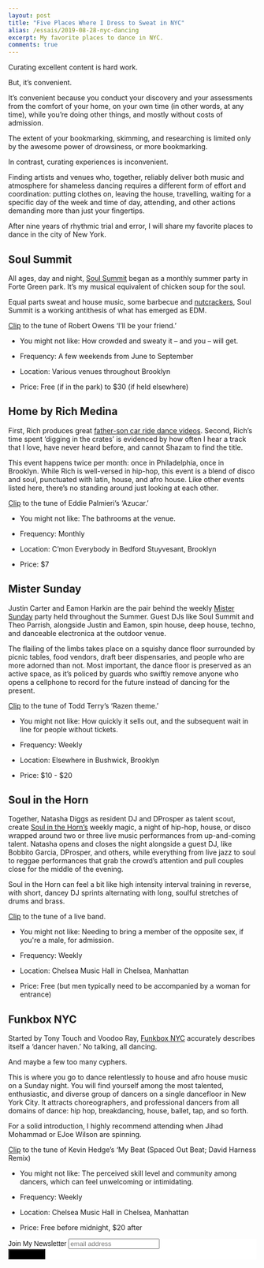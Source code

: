 ```yaml
---
layout: post
title: "Five Places Where I Dress to Sweat in NYC"
alias: /essais/2019-08-28-nyc-dancing
excerpt: My favorite places to dance in NYC.  
comments: true
---
```


Curating excellent content is hard work. 

But, it’s convenient. 

It’s convenient because you conduct your discovery and your assessments from the comfort of your home, on your own time (in other words, at any time), while you’re doing other things, and mostly without costs of admission. 

The extent of your bookmarking, skimming, and researching is limited only by the awesome power of drowsiness, or more bookmarking. 

In contrast, curating experiences is inconvenient. 

Finding artists and venues who, together, reliably deliver both music and atmosphere for shameless dancing requires a different form of effort and coordination: putting clothes on, leaving the house, travelling, waiting for a specific day of the week and time of day, attending, and other actions demanding more than just your fingertips.


After nine years of rhythmic trial and error, I will share my favorite places to dance in the city of New York. 

## Soul Summit
All ages, day and night, [Soul Summit](http://soulsummitmusic.com/) began as a monthly summer party in Forte Green park. It’s my musical equivalent of chicken soup for the soul. 

Equal parts sweat and house music, some barbecue and [nutcrackers](https://nypost.com/2014/07/14/boozy-illegal-nutcracker-drinks-remain-an-nyc-summer-staple/), Soul Summit is a working antithesis of what has emerged as EDM.  

[Clip](https://www.instagram.com/p/BzocgSJFj-9/) to the tune of Robert Owens ‘I’ll be your friend.’

* You might not like: How crowded and sweaty it – and you – will get. 

* Frequency: A few weekends from June to  September

* Location: Various venues throughout Brooklyn 

* Price: Free (if in the park) to $30 (if held elsewhere) 

## Home by Rich Medina 
First, Rich produces great [father-son car ride dance videos](https://www.instagram.com/p/B09C_Brn2o2/). Second, Rich’s time spent ‘digging in the crates’ is evidenced by how often I hear a track that I love, have never heard before, and cannot Shazam to find the title. 

This event happens twice per month: once in Philadelphia, once in Brooklyn. While Rich is well-versed in hip-hop, this event is a blend of disco and soul, punctuated with latin, house, and afro house. Like other events listed here, there’s no standing around just looking at each other. 

[Clip](https://www.youtube.com/watch?v=kJ552_eF0rE) to the tune of Eddie Palmieri’s ‘Azucar.’ 

* You might not like: The bathrooms at the venue.

* Frequency: Monthly

* Location: C’mon Everybody in Bedford Stuyvesant, Brooklyn

* Price: $7

## Mister Sunday
Justin Carter and Eamon Harkin are the pair behind the weekly [Mister Sunday](https://mistersaturdaynight.com/) party held throughout the Summer. Guest DJs like Soul Summit and Theo Parrish, alongside Justin and Eamon, spin house, deep house, techno, and danceable electronica at the outdoor venue.  

The flailing of the limbs takes place on a squishy dance floor surrounded by picnic tables, food vendors, draft beer dispensaries, and people who are more adorned than not. Most important, the dance floor is preserved as an active space, as it’s policed by guards who swiftly remove anyone who opens a cellphone to record for the future instead of dancing for the present.

[Clip](https://www.youtube.com/watch?v=mG3kGYFyw-Q) to the tune of Todd Terry’s ‘Razen theme.’

* You might not like: How quickly it sells out, and the subsequent wait in line for people without tickets.

* Frequency: Weekly

* Location: Elsewhere in Bushwick, Brooklyn 

* Price: $10 - $20

## Soul in the Horn 
Together, Natasha Diggs as resident DJ and DProsper as talent scout, create [Soul in the Horn’s](https://www.facebook.com/SoulInTheHorn/) weekly magic, a night of hip-hop, house, or disco wrapped around two or three live music performances from up-and-coming talent. Natasha opens and closes the night alongside a guest DJ, like Bobbito Garcia, DProsper, and others, while everything from live jazz to soul to reggae performances that grab the crowd’s attention and pull couples close for the middle of the evening. 

Soul in the Horn can feel a bit like high intensity interval training in reverse, with short, dancey DJ sprints alternating with long, soulful stretches of drums and brass. 

[Clip](https://www.instagram.com/p/B1nEVQUH1Bp/) to the tune of a live band.

* You might not like: Needing to bring a member of the opposite sex, if you're a male, for admission.  

* Frequency: Weekly 

* Location: Chelsea Music Hall in Chelsea, Manhattan

* Price: Free (but men typically need to be accompanied by a woman for entrance) 

## Funkbox NYC 
Started by Tony Touch and Voodoo Ray, [Funkbox NYC](http://funkboxnyc.com/) accurately describes itself a ‘dancer haven.’ No talking, all dancing. 

And maybe a few too many cyphers. 

This is where you go to dance relentlessly to house and afro house music on a Sunday night. You will find yourself among the most talented, enthusiastic, and diverse group of dancers on a single dancefloor in New York City. It attracts choreographers, and professional dancers from all domains of dance: hip hop, breakdancing, house, ballet, tap, and so forth. 

For a solid introduction, I highly recommend attending when Jihad Mohammad or EJoe Wilson are spinning. 

[Clip](https://www.youtube.com/watch?v=EbaOYZalcj0) to the tune of Kevin Hedge’s ‘My Beat (Spaced Out Beat; David Harness Remix)

* You might not like: The perceived skill level and community among dancers, which can feel unwelcoming or intimidating. 

* Frequency: Weekly

* Location: Chelsea Music Hall in Chelsea, Manhattan

* Price: Free before midnight, $20 after

<!-- Begin MailChimp Signup Form -->
<link href="//cdn-images.mailchimp.com/embedcode/slim-10_7.css" rel="stylesheet" type="text/css">
<style type="text/css">
	#mc_embed_signup{background:#fff; clear:left; font:14px Helvetica,Arial,sans-serif; }
	/* Add your own MailChimp form style overrides in your site stylesheet or in this style block.
	   We recommend moving this block and the preceding CSS link to the HEAD of your HTML file. */
</style>
<div id="mc_embed_signup">
<form action="https://vincentbarr.us10.list-manage.com/subscribe/post?u=94da3ac3515f8fabefba65444&amp;id=54c2b2f6fc" method="post" id="mc-embedded-subscribe-form" name="mc-embedded-subscribe-form" class="validate" target="_blank" novalidate>
    <div id="mc_embed_signup_scroll">
	<label for="mce-EMAIL">Join My Newsletter</label>
	<input type="email" value="" name="EMAIL" class="email" id="mce-EMAIL" placeholder="email address" required>
    <!-- real people should not fill this in and expect good things - do not remove this or risk form bot signups-->
    <div style="position: absolute; left: -5000px;" aria-hidden="true"><input type="text" name="b_94da3ac3515f8fabefba65444_54c2b2f6fc" tabindex="-1" value=""></div>
    <div class="clear"><input type="submit" value="Subscribe" name="subscribe" id="mc-embedded-subscribe" class="button" style="background-color: black"></div>
    </div>
</form>
</div>

<!--End mc_embed_signup-->